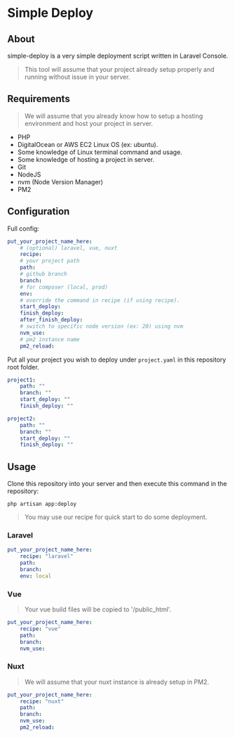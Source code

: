 # Simple Deploy

## About

simple-deploy is a very simple deployment script written in Laravel Console.

> This tool will assume that your project already setup properly and running without issue in your server.

## Requirements

> We will assume that you already know how to setup a hosting environment and host your project in server.

-   PHP
-   DigitalOcean or AWS EC2 Linux OS (ex: ubuntu).
-   Some knowledge of Linux terminal command and usage.
-   Some knowledge of hosting a project in server.
-   Git
-   NodeJS
-   nvm (Node Version Manager)
-   PM2

## Configuration

Full config:

```yaml
put_your_project_name_here:
    # (optional) laravel, vue, nuxt
    recipe:
    # your project path
    path:
    # github branch
    branch:
    # for composer (local, prod)
    env:
    # override the command in recipe (if using recipe).
    start_deploy:
    finish_deploy:
    after_finish_deploy:
    # switch to specific node version (ex: 20) using nvm
    nvm_use:
    # pm2 instance name
    pm2_reload:
```

Put all your project you wish to deploy under `project.yaml` in this repository root folder.

```yaml
project1:
    path: ""
    branch: ""
    start_deploy: ""
    finish_deploy: ""

project2:
    path: ""
    branch: ""
    start_deploy: ""
    finish_deploy: ""
```

## Usage

Clone this repository into your server and then execute this command in the repository:

`php artisan app:deploy`

> You may use our recipe for quick start to do some deployment.

### Laravel

```yaml
put_your_project_name_here:
    recipe: "laravel"
    path:
    branch:
    env: local
```

### Vue

> Your vue build files will be copied to '<your project folder>/public_html'.

```yaml
put_your_project_name_here:
    recipe: "vue"
    path:
    branch:
    nvm_use:
```

### Nuxt

> We will assume that your nuxt instance is already setup in PM2.

```yaml
put_your_project_name_here:
    recipe: "nuxt"
    path:
    branch:
    nvm_use:
    pm2_reload:
```
